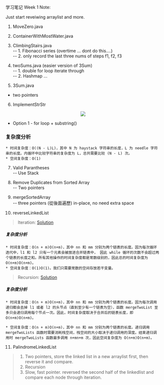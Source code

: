 学习笔记
Week 1 Note: 

Just start reveiwing arraylist and more. 

1. MoveZero.java

2. ContainerWithMostWater.java

3. ClimbingStairs.java  
-- 1. Fibonacci series (overtime ... dont do this....)  
-- 2. only record the last three nums of steps f1, f2, f3   

4. twoSums.java (easier version of 3Sum)  
-- 1. double for loop iterate through  
-- 2. Hashmap ...  

5. 3Sum.java
 - two pointers 

6. ImplementStrStr

<center>
<img src="https://pic.leetcode-cn.com/Figures/28/substrings.png">	
</center>

* Option 1 - for loop + substring()

### 复杂度分析

	* 时间复杂度：O((N - L)L)，其中 N 为 haystack 字符串的长度，L 为 needle 字符串的长度。内循环中比较字符串的复杂度为 L，总共需要比较 (N - L) 次。
	* 空间复杂度：O(1)

7. Valid Parantheses  
-- Use Stack

8. Remove Duplicates from Sorted Array  
-- Two pointers 

9. mergeSortedArray  
-- three pointers (從後面遍歷) in-place, no need extra space

10. reverseLinkedList  
> Iteration: [Solution](https://leetcode-cn.com/problems/reverse-linked-list/solution/dong-hua-yan-shi-206-fan-zhuan-lian-biao-by-user74/)  

##### 复杂度分析

	* 时间复杂度：O(n + m)O(n+m)，其中 nn 和 mm 分别为两个链表的长度。因为每次循环迭代中，l1 和 l2 只有一个元素会被放进合并链表中， 因此 while 循环的次数不会超过两个链表的长度之和。所有其他操作的时间复杂度都是常数级别的，因此总的时间复杂度为 O(n+m)O(n+m)。
	* 空间复杂度：O(1)O(1)。我们只需要常数的空间存放若干变量。

> Recursion: [Solution](https://mp.weixin.qq.com/s?__biz=MzAxODQxMDM0Mw==&mid=2247484467&idx=1&sn=beb3ae89993b812eeaa6bbdeda63c494&chksm=9bd7fa3baca0732dc3f9ae9202ecaf5c925b4048514eeca6ac81bc340930a82fc62bb67681fa&scene=21#wechat_redirect)
##### 复杂度分析
	* 时间复杂度：O(n + m)O(n+m)，其中 nn 和 mm 分别为两个链表的长度。因为每次调用递归都会去掉 l1 或者 l2 的头节点（直到至少有一个链表为空），函数 mergeTwoList 至多只会递归调用每个节点一次。因此，时间复杂度取决于合并后的链表长度，即 O(n+m)O(n+m)。

	* 空间复杂度：O(n + m)O(n+m)，其中 nn 和 mm 分别为两个链表的长度。递归调用 mergeTwoLists 函数时需要消耗栈空间，栈空间的大小取决于递归调用的深度。结束递归调用时 mergeTwoLists 函数最多调用 n+mn+m 次，因此空间复杂度为 O(n+m)O(n+m)。

11. PalindromeLinkedList  
> 1. Two pointers, store the linked list in a new arraylist first, then reverse it and compare.
> 2. Recursion
> 3. Slow, fast pointer. reversed the second half of the linkedlist and compare each node through iteration.

